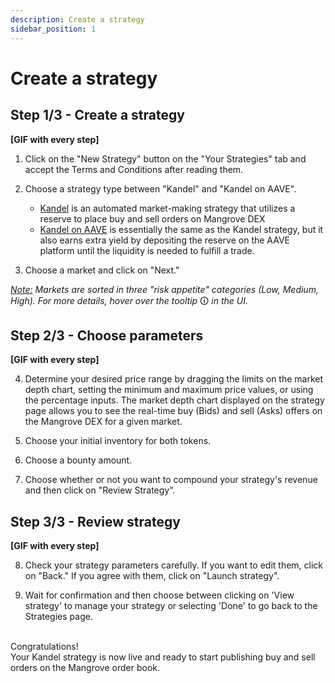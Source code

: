 ```yaml
---
description: Create a strategy
sidebar_position: 1
---
```



# Create a strategy


## Step 1/3 - Create a strategy

**[GIF with every step]**

1. Click on the "New Strategy" button on the "Your Strategies" tab and accept the Terms and Conditions after reading them.

2. Choose a strategy type between "Kandel" and "Kandel on AAVE".
    * [Kandel](../../kandel-doc/README.md) is an automated market-making strategy that utilizes a reserve to place buy and sell orders on Mangrove DEX
    * [Kandel on AAVE](../../kandel-doc/details-on-strats/#kandel-on-aave) is essentially the same as the Kandel strategy, but it also earns extra yield by depositing the reserve on the AAVE platform until the liquidity is needed to fulfill a trade.
    
3. Choose a market and click on "Next."

_<u>Note:</u> Markets are sorted in three "risk appetite" categories (Low, Medium, High). For more details, hover over the tooltip_ 🛈 _in the UI._

## Step 2/3 - Choose parameters

**[GIF with every step]**

4. Determine your desired price range by dragging the limits on the market depth chart, setting the minimum and maximum price values, or using the percentage inputs. The market depth chart displayed on the strategy page allows you to see the real-time buy (Bids) and sell (Asks) offers on the Mangrove DEX for a given market.

5. Choose your initial inventory for both tokens.

6. Choose a bounty amount.

7. Choose whether or not you want to compound your strategy's revenue and then click on "Review Strategy".


## Step 3/3 - Review strategy

**[GIF with every step]**

8. Check your strategy parameters carefully. If you want to edit them, click on "Back." If you agree with them, click on "Launch strategy".

9. Wait for confirmation and then choose between clicking on 'View strategy' to manage your strategy or selecting 'Done' to go back to the Strategies page.

<br />
Congratulations!<br />
Your Kandel strategy is now live and ready to start publishing buy and sell orders on the Mangrove order book.
